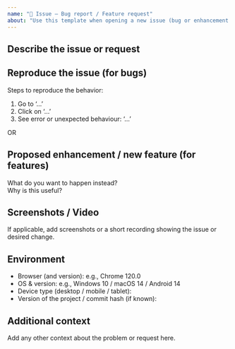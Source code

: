 ```yaml
---
name: "📝 Issue – Bug report / Feature request"
about: "Use this template when opening a new issue (bug or enhancement / new feature). Please include relevant details so we can evaluate and act quickly."
---
```


## Describe the issue or request  
<!-- A clear and concise description of what the issue is or what feature you’d like added. -->

## Reproduce the issue (for bugs)  
Steps to reproduce the behavior:
1. Go to ‘…’  
2. Click on ‘…’  
3. See error or unexpected behaviour: ‘…’  

OR  

## Proposed enhancement / new feature (for features)  
What do you want to happen instead?  
Why is this useful?

## Screenshots / Video  
If applicable, add screenshots or a short recording showing the issue or desired change.  
<!-- For example: drag & drop screenshot here, or link to a video. -->

## Environment  
- Browser (and version): e.g., Chrome 120.0  
- OS & version: e.g., Windows 10 / macOS 14 / Android 14  
- Device type (desktop / mobile / tablet):  
- Version of the project / commit hash (if known):

## Additional context  
Add any other context about the problem or request here.  
